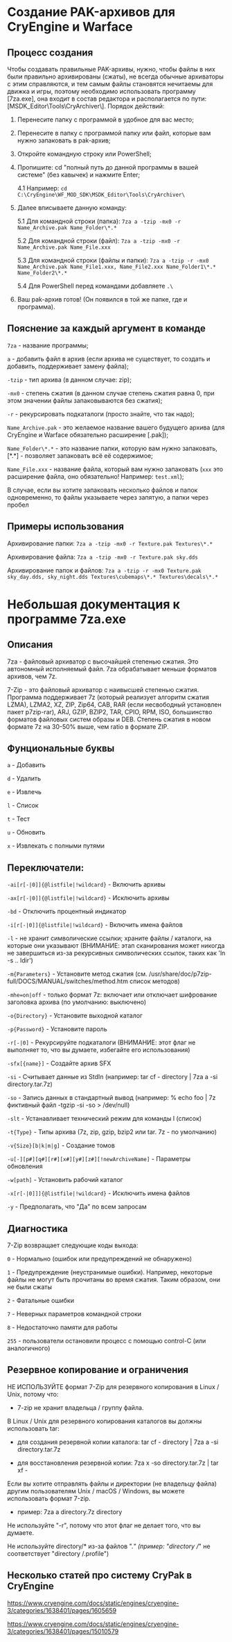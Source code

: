 # Создание PAK-архивов для CryEngine и Warface

## Процесс создания

Чтобы создавать правильные PAK-архивы, нужно, чтобы файлы в них были правильно архивированы (сжаты), не всегда обычные архиваторы с этим справляются, и тем самым файлы становятся нечитаемы для движка и игры, поэтому необходимо использовать программу \[7za.exe\], она входит в состав редактора и располагается по пути: \[MSDK_Editor\Tools\CryArchiver\\]. Порядок действий:
1. Перенесите папку с программой в удобное для вас место;
2. Перенесите в папку с программой папку или файл, которые вам нужно запаковать в pak-архив;
3. Откройте командную строку или PowerShell;
4. Пропишите: cd "полный путь до данной программы в вашей системе" (без кавычек) и нажмите Enter;

	4.1 Например: ```cd C:\CryEngine\WF_MOD_SDK\MSDK_Editor\Tools\CryArchiver\```

5. Далее вписываете данную команду: 

	5.1 Для командной строки (папка): ```7za a -tzip -mx0 -r Name_Archive.pak Name_Folder\*.*```

	5.2 Для командной строки (файл): ```7za a -tzip -mx0 -r Name_Archive.pak Name_File.xxx```

	5.3 Для командной строки (файлы и папки): ```7za a -tzip -r -mx0 Name_Archive.pak Name_File1.xxx, Name_File2.xxx Name_Folder1\*.* Name_Folder2\*.*```

	5.4 Для PowerShell перед командами добавляете ```.\```

6. Ваш pak-архив готов! (Он появился в той же папке, где и программа).

## Пояснение за каждый аргумент в команде

```7za``` - название программы;

```a``` - добавить файл в архив (если архива не существует, то создать и добавить, поддерживает замену файла);

```-tzip``` - тип архива (в данном случае: zip);

```-mx0``` - степень сжатия (в данном случае степень сжатия равна 0, при этом значении файлы запаковываются без сжатия);

```-r``` - рекурсировать подкаталоги (просто знайте, что так надо);

```Name_Archive.pak``` - это желаемое название вашего будущего архива (для CryEngine и Warface обязательно расширение \[.pak\]);

```Name_Folder\*.*``` - это название папки, которую вам нужно запаковать, \[\*.\*\] - позволяет запаковать всё её содержимое;

```Name_File.xxx``` - название файла, который вам нужно запаковать (```xxx``` это расширение файла, оно обязательно! Например: ```test.xml```);

В случае, если вы хотите запаковать несколько файлов и папок одновременно, то файлы указываете через запятую, а папки через пробел

## Примеры использования

Архивирование папки: ```7za a -tzip -mx0 -r Texture.pak Textures\*.*```

Архивирование файла: ```7za a -tzip -mx0 -r Texture.pak sky.dds```

Архивирование папок и файлов: ```7za a -tzip -r -mx0 Texture.pak sky_day.dds, sky_night.dds Textures\cubemaps\*.* Textures\decals\*.*```

# Небольшая документация к программе 7za.exe

## Описания

7za - файловый архиватор с высочайшей степенью сжатия. Это автономный исполняемый файл. 7za обрабатывает меньше форматов архивов, чем 7z.

7-Zip - это файловый архиватор с наивысшей степенью сжатия. Программа поддерживает 7z (который реализует алгоритм сжатия LZMA), LZMA2, XZ, ZIP, Zip64, CAB, RAR (если несвободный установлен пакет p7zip-rar), ARJ, GZIP, BZIP2, TAR, CPIO, RPM, ISO, большинство форматов файловых систем образы и DEB. Степень сжатия в новом формате 7z на 30-50% выше, чем ratio в формате ZIP.

## Фунциональные буквы

```a``` - Добавить

```d``` - Удалить

```e``` - Извлечь

```l``` - Список

```t``` - Тест

```u``` - Обновить

```x``` - Извлекать с полными путями

## Переключатели:

```-ai[r[-|0]]{@listfile|!wildcard}``` - Включить архивы

```-ax[r[-|0]]{@listfile|!wildcard}``` - Исключить архивы

```-bd``` - Отключить процентный индикатор

```-i[r[-|0]]{@listfile|!wildcard}``` - Включить имена файлов

```-l``` - не хранит символические ссылки; храните файлы / каталоги, на которые они указывают (ВНИМАНИЕ: этап сканирования может никогда не завершиться из-за рекурсивных символических ссылок, таких как 'ln -s .. ldir')

```-m{Parameters}``` - Установите метод сжатия (см. /usr/share/doc/p7zip-full/DOCS/MANUAL/switches/method.htm список методов)

```-mhe=on|off``` - только формат 7z: включает или отключает шифрование заголовка архива (по умолчанию: выключено)

```-o{Directory}``` - Установите выходной каталог

```-p{Password}``` - Установите пароль

```-r[-|0]``` - Рекурсируйте подкаталоги (ВНИМАНИЕ: этот флаг не выполняет то, что вы думаете, избегайте его использования)

```-sfx[{name}]``` - Создайте архив SFX

```-si``` - Считывает данные из StdIn (например: tar cf - directory | 7za a -si directory.tar.7z)

```-so``` - Запись данных в стандартный вывод (например: % echo foo | 7z фиктивный файл -tgzip -si -so > /dev/null)

```-slt``` - Устанавливает технический режим для команды l (список)

```-t{Type}``` - Типы архива (7z, zip, gzip, bzip2 или tar. 7z - по умолчанию)

```-v{Size}[b|k|m|g]``` - Создание томов

```-u[-][p#][q#][r#][x#][y#][z#][!newArchiveName]``` - Параметры обновления

```-w[path]``` - Установить рабочий каталог

```-x[r[-|0]]]{@listfile|!wildcard}``` - Исключить имена файлов

```-y``` - Предполагать, что "Да" по всем запросам

## Диагностика

7-Zip возвращает следующие коды выхода:

```0``` - Нормально (ошибок или предупреждений не обнаружено)

```1``` - Предупреждение (неустранимые ошибки). Например, некоторые файлы не могут быть прочитаны во время сжатия. Таким образом, они не были сжаты

```2``` - Фатальные ошибки

```7``` - Неверных параметров командной строки

```8``` - Недостаточно памяти для работы

```255``` - пользователи остановили процесс с помощью control-C (или аналогичного)

## Резервное копирование и ограничения

НЕ ИСПОЛЬЗУЙТЕ формат 7-Zip для резервного копирования в Linux / Unix, потому что:

- 7-zip не хранит владельца / группу файла.

В Linux / Unix для резервного копирования каталогов вы должны использовать tar:

- для создания резервной копии каталога: tar cf - directory | 7za a -si directory.tar.7z

- для восстановления резервной копии: 7za x -so directory.tar.7z | tar xf -

Если вы хотите отправлять файлы и директории (не владельцу файла) другим пользователям Unix / macOS / Windows, вы можете использовать формат 7-zip.
- пример: 7za a directory.7z directory

Не используйте "-r", потому что этот флаг не делает того, что вы думаете.

Не используйте directory/* из-за файлов ".*" (пример: "directory /*" не соответствует "directory /.profile")

## Несколько статей про систему CryPak в CryEngine

https://www.cryengine.com/docs/static/engines/cryengine-3/categories/1638401/pages/1605659

https://www.cryengine.com/docs/static/engines/cryengine-3/categories/1638401/pages/15010579
